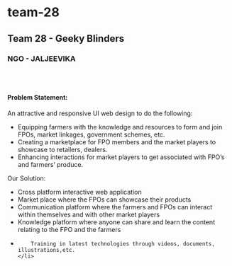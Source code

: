 # team-28
<h2>Team 28 - Geeky Blinders</h2>
<h3>NGO - <b>JALJEEVIKA</b></h3>
<br>
<br>
<h4>Problem Statement:</h4>
<p>
    An attractive and responsive UI web design to do the following:
<ul>
    <li>
        Equipping farmers with the knowledge and resources to form and join FPOs, market linkages, government schemes,
        etc.
    </li>
    <li>
        Creating a marketplace for FPO members and the market players to showcase to retailers, dealers.
    </li>
    <li>
        Enhancing interactions for market players to get associated with FPO’s and farmers’ produce.
    </li>
</ul>
</p>

<p>
    Our Solution:
<ul>
    <li>
        Cross platform interactive web application
    </li>
    <li>
        Market place where the FPOs can showcase their products
    </li>
    <li>
        Communication platform where the farmers and FPOs can interact within themselves and with other market players
    </li>
    <li>
        Knowledge platform where anyone can share and learn the content relating to the FPO and the farmers
    </li>
    <li>

        Training in latest technologies through videos, documents, illustrations,etc.
    </li>
</ul>
</p>
